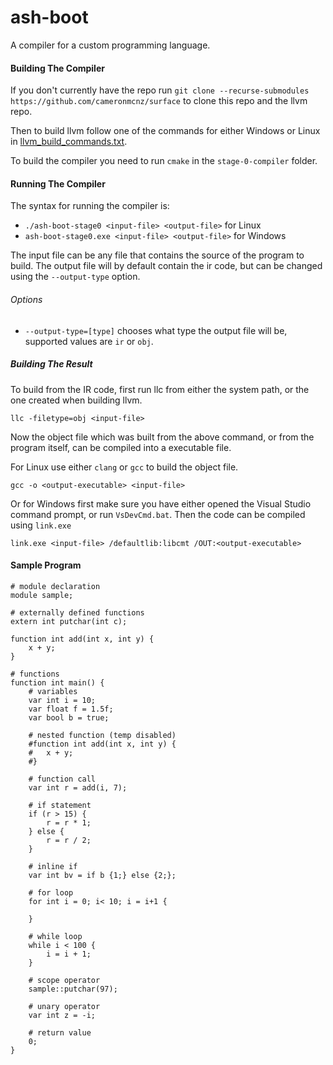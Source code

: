 # ash-boot
A compiler for a custom programming language.

#### Building The Compiler
If you don't currently have the repo run `git clone --recurse-submodules https://github.com/cameronmcnz/surface`
to clone this repo and the llvm repo.

Then to build llvm follow one of the commands for either Windows or Linux in
[llvm_build_commands.txt](./llvm_build_commands.txt).

To build the compiler you need to run `cmake` in the `stage-0-compiler` folder.

#### Running The Compiler
The syntax for running the compiler is:
- `./ash-boot-stage0 <input-file> <output-file>` for Linux
- `ash-boot-stage0.exe <input-file> <output-file>` for Windows

The input file can be any file that contains the source of the program to build.
The output file will by default contain the ir code, but can be changed using the `--output-type` option.

###### Options
- `--output-type=[type]` chooses what type the output file will be, supported values are `ir` or `obj`.

##### Building The Result
To build from the IR code, first run llc from either the system path, or the one created when building llvm.

`llc -filetype=obj <input-file>`

Now the object file which was built from the above command, or from the program itself, can be compiled into a executable file.

For Linux use either `clang` or `gcc` to build the object file.

`gcc -o <output-executable> <input-file>`

Or for Windows first make sure you have either opened the Visual Studio command prompt, or run `VsDevCmd.bat`.
Then the code can be compiled using `link.exe`

`link.exe <input-file> /defaultlib:libcmt /OUT:<output-executable>`

#### Sample Program
```
# module declaration
module sample;

# externally defined functions
extern int putchar(int c);

function int add(int x, int y) {
	x + y;
}

# functions
function int main() {
	# variables
	var int i = 10;
	var float f = 1.5f;
	var bool b = true;

	# nested function (temp disabled)
	#function int add(int x, int y) {
	#	x + y;
	#}

	# function call
	var int r = add(i, 7);

	# if statement
	if (r > 15) {
		r = r * 1;
	} else {
		r = r / 2;
	}

	# inline if
	var int bv = if b {1;} else {2;};
	
	# for loop
	for int i = 0; i< 10; i = i+1 {
		
	}
	
	# while loop
	while i < 100 {
		i = i + 1;
	}
	
	# scope operator
	sample::putchar(97);
	
	# unary operator
	var int z = -i;
	
	# return value
	0;
}
```